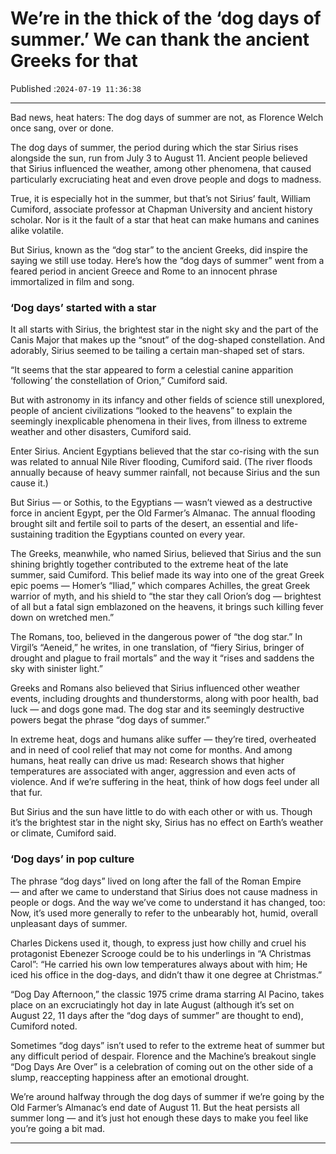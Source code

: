# We’re in the thick of the ‘dog days of summer.’ We can thank the ancient Greeks for that

Published :`2024-07-19 11:36:38`

---

Bad news, heat haters: The dog days of summer are not, as Florence Welch once sang, over or done.

The dog days of summer, the period during which the star Sirius rises alongside the sun, run from July 3 to August 11. Ancient people believed that Sirius influenced the weather, among other phenomena, that caused particularly excruciating heat and even drove people and dogs to madness.

True, it is especially hot in the summer, but that’s not Sirius’ fault, William Cumiford, associate professor at Chapman University and ancient history scholar. Nor is it the fault of a star that heat can make humans and canines alike volatile.

But Sirius, known as the “dog star” to the ancient Greeks, did inspire the saying we still use today. Here’s how the “dog days of summer” went from a feared period in ancient Greece and Rome to an innocent phrase immortalized in film and song.

### ‘Dog days’ started with a star

It all starts with Sirius, the brightest star in the night sky and the part of the Canis Major that makes up the “snout” of the dog-shaped constellation. And adorably, Sirius seemed to be tailing a certain man-shaped set of stars.

“It seems that the star appeared to form a celestial canine apparition ‘following’ the constellation of Orion,” Cumiford said.

But with astronomy in its infancy and other fields of science still unexplored, people of ancient civilizations “looked to the heavens” to explain the seemingly inexplicable phenomena in their lives, from illness to extreme weather and other disasters, Cumiford said.

Enter Sirius. Ancient Egyptians believed that the star co-rising with the sun was related to annual Nile River flooding, Cumiford said. (The river floods annually because of heavy summer rainfall, not because Sirius and the sun cause it.)

But Sirius — or Sothis, to the Egyptians — wasn’t viewed as a destructive force in ancient Egypt, per the Old Farmer’s Almanac. The annual flooding brought silt and fertile soil to parts of the desert, an essential and life-sustaining tradition the Egyptians counted on every year.

The Greeks, meanwhile, who named Sirius, believed that Sirius and the sun shining brightly together contributed to the extreme heat of the late summer, said Cumiford. This belief made its way into one of the great Greek epic poems — Homer’s “Iliad,” which compares Achilles, the great Greek warrior of myth, and his shield to “the star they call Orion’s dog — brightest of all but a fatal sign emblazoned on the heavens, it brings such killing fever down on wretched men.”

The Romans, too, believed in the dangerous power of “the dog star.” In Virgil’s “Aeneid,” he writes, in one translation, of “fiery Sirius, bringer of drought and plague to frail mortals” and the way it “rises and saddens the sky with sinister light.”

Greeks and Romans also believed that Sirius influenced other weather events, including droughts and thunderstorms, along with poor health, bad luck — and dogs gone mad. The dog star and its seemingly destructive powers begat the phrase “dog days of summer.”

In extreme heat, dogs and humans alike suffer — they’re tired, overheated and in need of cool relief that may not come for months. And among humans, heat really can drive us mad: Research shows that higher temperatures are associated with anger, aggression and even acts of violence. And if we’re suffering in the heat, think of how dogs feel under all that fur.

But Sirius and the sun have little to do with each other or with us. Though it’s the brightest star in the night sky, Sirius has no effect on Earth’s weather or climate, Cumiford said.

### ‘Dog days’ in pop culture

The phrase “dog days” lived on long after the fall of the Roman Empire — and after we came to understand that Sirius does not cause madness in people or dogs. And the way we’ve come to understand it has changed, too: Now, it’s used more generally to refer to the unbearably hot, humid, overall unpleasant days of summer.

Charles Dickens used it, though, to express just how chilly and cruel his protagonist Ebenezer Scrooge could be to his underlings in “A Christmas Carol”: “He carried his own low temperatures always about with him; He iced his office in the dog-days, and didn’t thaw it one degree at Christmas.”

“Dog Day Afternoon,” the classic 1975 crime drama starring Al Pacino, takes place on an excruciatingly hot day in late August (although it’s set on August 22, 11 days after the “dog days of summer” are thought to end), Cumiford noted.

Sometimes “dog days” isn’t used to refer to the extreme heat of summer but any difficult period of despair. Florence and the Machine’s breakout single “Dog Days Are Over” is a celebration of coming out on the other side of a slump, reaccepting happiness after an emotional drought.

We’re around halfway through the dog days of summer if we’re going by the Old Farmer’s Almanac’s end date of August 11. But the heat persists all summer long — and it’s just hot enough these days to make you feel like you’re going a bit mad.

---

